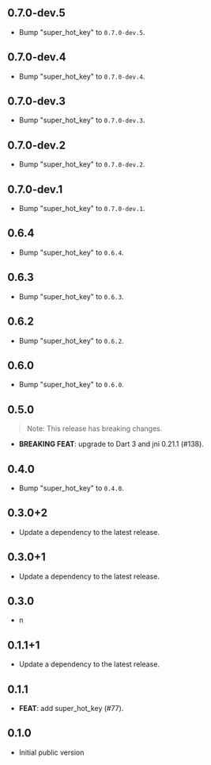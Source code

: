 ## 0.7.0-dev.5

 - Bump "super_hot_key" to `0.7.0-dev.5`.

## 0.7.0-dev.4

 - Bump "super_hot_key" to `0.7.0-dev.4`.

## 0.7.0-dev.3

 - Bump "super_hot_key" to `0.7.0-dev.3`.

## 0.7.0-dev.2

 - Bump "super_hot_key" to `0.7.0-dev.2`.

## 0.7.0-dev.1

 - Bump "super_hot_key" to `0.7.0-dev.1`.

## 0.6.4

 - Bump "super_hot_key" to `0.6.4`.

## 0.6.3

 - Bump "super_hot_key" to `0.6.3`.

## 0.6.2

 - Bump "super_hot_key" to `0.6.2`.

## 0.6.0

 - Bump "super_hot_key" to `0.6.0`.

## 0.5.0

> Note: This release has breaking changes.

 - **BREAKING** **FEAT**: upgrade to Dart 3 and jni 0.21.1 (#138).

## 0.4.0

 - Bump "super_hot_key" to `0.4.0`.

## 0.3.0+2

 - Update a dependency to the latest release.

## 0.3.0+1

 - Update a dependency to the latest release.

## 0.3.0

 - n

## 0.1.1+1

 - Update a dependency to the latest release.

## 0.1.1

 - **FEAT**: add super_hot_key (#77).

## 0.1.0

* Initial public version
